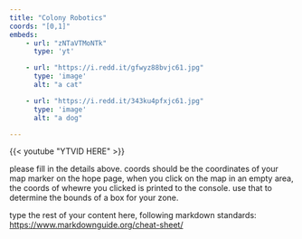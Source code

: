 ```yaml
---
title: "Colony Robotics"
coords: "[0,1]"
embeds: 
    - url: "zNTaVTMoNTk"
      type: 'yt'

    - url: "https://i.redd.it/gfwyz88bvjc61.jpg"
      type: 'image'
      alt: "a cat"

    - url: "https://i.redd.it/343ku4pfxjc61.jpg"
      type: 'image'
      alt: "a dog"

---
```


{{< youtube "YTVID HERE" >}}

please fill in the details above. coords should be the coordinates of your map marker on the hope page, when you click on the map in an empty area, the coords of whewre you clicked is printed to the console. use that to determine the bounds of a box for your zone.

type the rest of your content here, following markdown standards: https://www.markdownguide.org/cheat-sheet/